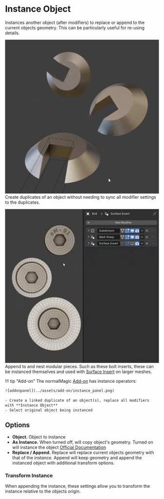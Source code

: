# Instance Object

Instances another object (after modifiers) to replace or append to the current objects geometry. This can be particularly useful for re-using details.

<div class="grid" markdown>

![Instance](../assets/other_tools/instance.gif)
Create duplicates of an object without needing to sync all modifier settings to the duplicates.

![Instance Append](../assets/other_tools/instance_append.gif)
Append to and nest modular pieces. Such as these bolt inserts, these can be instanced themselves and used with [Surface Insert](../mesh_tools/surface_insert.md) on larger meshes.

</div>



!!! tip "Add-on"
    The normalMagic [Add-on](../add-on/index.md) has instance operators:
    
    ![addonpanel](../assets/add-on/instance_panel.png)

    - Create a linked duplicate of an object(s), replace all modifiers with **Instance Object**
    - Select original object being instanced


## Options

- **Object.** Object to instance
- **As Instance.** When turned off, will copy object's geometry. Turned on will instance the object [Official Documentation](https://docs.blender.org/manual/en/latest/modeling/geometry_nodes/instances.html)
- **Replace / Append.** Replace will replace current objects geometry with that of the instance. Append will keep geometry and append the instanced object with additional transform options.

### Transform Instance
When appending the instance, these settings allow you to transform the instance relative to the objects origin.